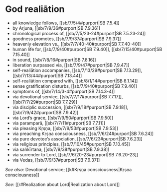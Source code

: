 # God realiātion

* all knowledge follows, [[sb/7/5/4#purport|SB 7.5.4]]
* by Arjuna, [[sb/7/9/36#purport|SB 7.9.36]]
* chronological process of, [[sb/7/5/23-24#purport|SB 7.5.23-24]]
* goodness promotes, [[sb/7/9/37#purport|SB 7.9.37]]
* heavenly elevation vs., [[sb/7/7/40-40#purport|SB 7.7.40-40]]
* human life for, [[sb/7/9/40#purport|SB 7.9.40]], [[sb/7/15/40#purport|SB 7.15.40]]
* in sound, [[sb/7/8/16#purport|SB 7.8.16]]
* liberation surpassed via, [[sb/7/9/47#purport|SB 7.9.47]]
* self-realiātion accompanies, [[sb/7/13/29#purport|SB 7.13.29]], [[sb/7/13/44#purport|SB 7.13.44]]
* self-realiātion compared with, [[sb/8/1/14#purport|SB 8.1.14]]
* sense gratification disturbs, [[sb/7/9/40#purport|SB 7.9.40]]
* symptoms of, [[sb/7/14/3-4#purport|SB 7.14.3-4]]
* via devotional service, [[sb/7/7/17#purport|SB 7.7.17]], [[sb/7/7/29#purport|SB 7.7.29]]
* via disciplic succession, [[sb/7/9/18#purport|SB 7.9.18]], [[sb/7/9/42#purport|SB 7.9.42]]
* via Lord’s grace, [[sb/7/9/50#purport|SB 7.9.50]]
* via paramparā, [[sb/7/7/11#purport|SB 7.7.11]]
* via pleasing Kṛṣṇa, [[sb/7/9/53#purport|SB 7.9.53]]
* via preaching Kṛṣṇa consciousness, [[sb/7/6/24#purport|SB 7.6.24]]
* via pure devotee’s association, [[sb/7/6/23#purport|SB 7.6.23]]
* via religious principles, [[sb/7/10/45#purport|SB 7.10.45]]
* via saṅkīrtana, [[sb/7/9/38#purport|SB 7.9.38]]
* via surrender to Lord, [[sb/7/6/20-23#purport|SB 7.6.20-23]]
* via Vedas, [[sb/7/9/37#purport|SB 7.9.37]]

*See also:* Devotional service; [[k#Kṛṣṇa consciousness|Kṛṣṇa consciousness]]

*See:* [[r#Realization about Lord|Realization about Lord]]
